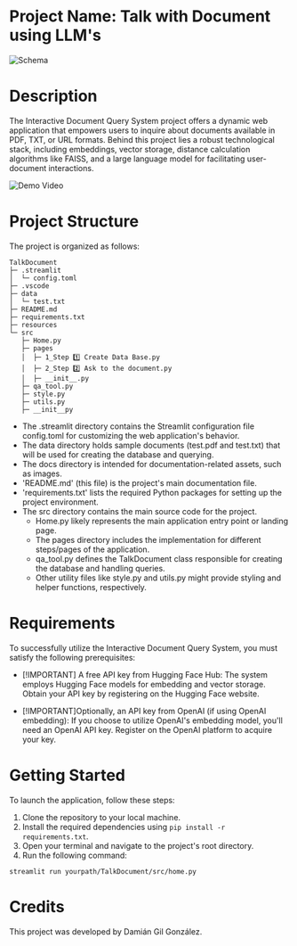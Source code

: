 # Project Name: Talk with Document using LLM's

![Schema](/resources/img/schema.png)


# Description
The Interactive Document Query System project offers a dynamic web application that empowers users to inquire about documents available in PDF, TXT, or URL formats. Behind this project lies a robust technological stack, including embeddings, vector storage, distance calculation algorithms like FAISS, and a large language model for facilitating user-document interactions.

![Demo Video](resources/video/demo_video.gif)

# Project Structure
The project is organized as follows:

```
TalkDocument
├─ .streamlit
│  └─ config.toml
├─ .vscode
├─ data
│  └─ test.txt
├─ README.md
├─ requirements.txt
├─ resources
└─ src
   ├─ Home.py
   ├─ pages
   │  ├─ 1_Step 1️⃣ Create Data Base.py
   │  ├─ 2_Step 2️⃣ Ask to the document.py
   │  ├─ __init__.py
   ├─ qa_tool.py
   ├─ style.py
   ├─ utils.py
   ├─ __init__py

```

- The .streamlit directory contains the Streamlit configuration file config.toml for customizing the web application's behavior.
- The data directory holds sample documents (test.pdf and test.txt) that will be used for creating the database and querying.
- The docs directory is intended for documentation-related assets, such as images.
- 'README.md' (this file) is the project's main documentation file.
- 'requirements.txt' lists the required Python packages for setting up the project environment.
- The src directory contains the main source code for the project.
    - Home.py likely represents the main application entry point or landing page.
    - The pages directory includes the implementation for different steps/pages of the application.
    - qa_tool.py defines the TalkDocument class responsible for creating the database and handling queries.
    - Other utility files like style.py and utils.py might provide styling and helper functions, respectively.

# Requirements
To successfully utilize the Interactive Document Query System, you must satisfy the following prerequisites:

- [!IMPORTANT] A free API key from Hugging Face Hub: The system employs Hugging Face models for embedding and vector storage. Obtain your API key by registering on the Hugging Face website.

- [!IMPORTANT]Optionally, an API key from OpenAI (if using OpenAI embedding): If you choose to utilize OpenAI's embedding model, you'll need an OpenAI API key. Register on the OpenAI platform to acquire your key.

# Getting Started
To launch the application, follow these steps:

1. Clone the repository to your local machine.
2. Install the required dependencies using `pip install -r requirements.txt`.
3. Open your terminal and navigate to the project's root directory.
4. Run the following command:

```
streamlit run yourpath/TalkDocument/src/home.py
```
# Credits
This project was developed by Damián Gil González.


